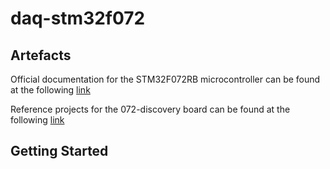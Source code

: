 # daq-stm32f072

## Artefacts

Official documentation for the STM32F072RB microcontroller can be found at the following [link](https://www.st.com/en/microcontrollers-microprocessors/stm32f072rb.html)

Reference projects for the 072-discovery board can be found at the following [link](https://www.st.com/en/embedded-software/stsw-stm32139.html#overview)

## Getting Started
